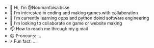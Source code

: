 - 👋 Hi, I’m @Noumanfaisalbsse
- 👀 I’m interested in coding and making games with collaboration
- 🌱 I’m currently learning opps and python doind software engineering
- 💞️ I’m looking to collaborate on game or website making
- 📫 How to reach me through my g mail
- 😄 Pronouns: ...
- ⚡ Fun fact: ...

<!---
Noumanfaisalbsse/Noumanfaisalbsse is a ✨ special ✨ repository because its `README.md` (this file) appears on your GitHub profile.
You can click the Preview link to take a look at your changes.
--->
